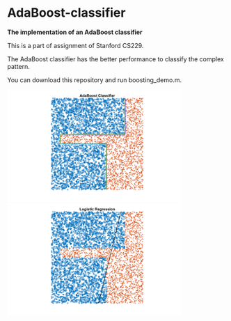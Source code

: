 # AdaBoost-classifier

**The implementation of an AdaBoost classifier**

This is a part of assignment of Stanford CS229.

The AdaBoost classifier has the better performance to classify the complex pattern.

You can download this repository and run boosting_demo.m.

<p float="left">
  <img src="https://github.com/hsihsun/AdaBoost-Classifier/blob/master/Result/AdaBoost_Classifier.png" width="400" />
  <img src="https://github.com/hsihsun/AdaBoost-Classifier/blob/master/Result/Logistic_Regression.png" width="400" /> 
</p>
